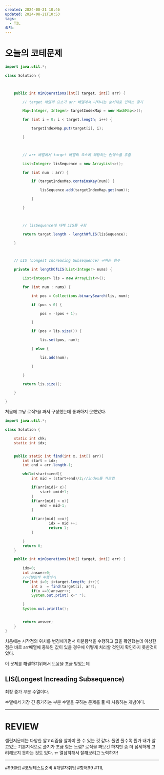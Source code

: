```yaml
---
created: 2024-08-21 10:46
updated: 2024-08-21T10:53
tags:
  - TIL
출처: 
---
```

# 오늘의 코테문제 

```java
import java.util.*;

class Solution {

  

    public int minOperations(int[] target, int[] arr) {

        // target 배열의 요소가 arr 배열에서 나타나는 순서대로 인덱스 찾기

        Map<Integer, Integer> targetIndexMap = new HashMap<>();

        for (int i = 0; i < target.length; i++) {

            targetIndexMap.put(target[i], i);

        }

  

        // arr 배열에서 target 배열의 요소에 해당하는 인덱스를 추출

        List<Integer> lisSequence = new ArrayList<>();

        for (int num : arr) {

            if (targetIndexMap.containsKey(num)) {

                lisSequence.add(targetIndexMap.get(num));

            }

        }

  

        // lisSequence에 대해 LIS를 구함

        return target.length - lengthOfLIS(lisSequence);

    }

  

    // LIS (Longest Increasing Subsequence) 구하는 함수

    private int lengthOfLIS(List<Integer> nums) {

        List<Integer> lis = new ArrayList<>();

        for (int num : nums) {

            int pos = Collections.binarySearch(lis, num);

            if (pos < 0) {

                pos = -(pos + 1);

            }

            if (pos < lis.size()) {

                lis.set(pos, num);

            } else {

                lis.add(num);

            }

        }

        return lis.size();

    }

}

```
처음에 그냥 로직?을 짜서 구성했는데 통과하지 못헀었다.


```java
import java.util.*;

class Solution {

    static int chk;
    static int idx;


    public static int find(int x, int[] arr){
        int start = idx;
        int end = arr.length-1;

        while(start<=end){
            int mid = (start+end)/2;//index를 가르킴

            if(arr[mid]< x){
                start =mid+1;
            }
            if(arr[mid] > x){
                end = mid-1;
            }

            if(arr[mid] ==x){
                    idx = mid ++;
                    return 1;
            }

        }
        return 0;
    }

    public int minOperations(int[] target, int[] arr) {
        
        idx=0;
        int answer=0;
        //이분탐색 수행하기
        for(int i=0; i<target.length; i++){
            int x  = find(target[i], arr);
            if(x ==0)answer++;
            System.out.print( x+" ");

        }
        System.out.println();


        return answer;
    }
}

```

처음에는 시작점의 위치를 변경해가면서 이분탐색을 수행하고 값을 확인했는데 이상한 점은 바로 arr배열에 중복된 값이 있을 경우에 어떻게 처리할 것인지 확인하지 못한것이었다. 


이 문제를 해결하기위해서 도움을 조금 받았는데 

## LIS(Longest Increading Subsequence)
최장 증가 부분 수열이다.

수열에서 가장 긴 증가하는 부분 수열을 구하는 문제를 풀 때 사용하는 개념이다.

---
# REVIEW
챌린저문제는 다양한 알고리즘을 알아야 풀 수 있는 것 같다. 풀면 풀수록 뭔가 내가 알고있는 기본지식으로 풀기가 조금 힘든 느낌? 로직을 짜보긴 하지만 좀 더 섬세하게 고려해보지 못하는 것도 있다. ㅠ 열심히해서 잘해보려고 노력하자!


---
 #99클럽 #코딩테스트준비 #개발자취업 #항해99 #TIL